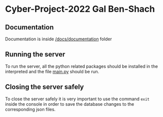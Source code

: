 # Cyber-Project-2022 Gal Ben-Shach
## Documentation
Documentation is inside [/docs/documentation](https://github.com/Benshcha/Cyber-Project-2022/edit/main/README.md) folder

## Running the server
To run the server, all the python related packages should be installed in the interpreted and the file [main.py](main.py) should be run.

## Closing the server safely
To close the server safely it is very important to use the command `exit` inside the console in order to save the database changes to the corresponding json files.
